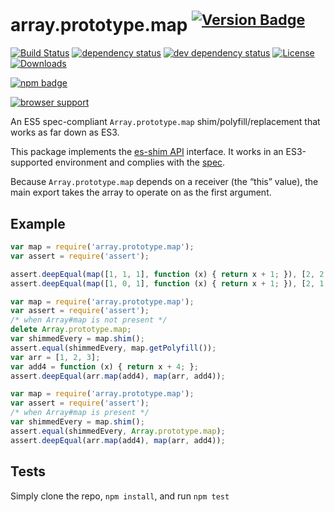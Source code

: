 # array.prototype.map <sup>[![Version Badge][npm-version-svg]][package-url]</sup>

[![Build Status][travis-svg]][travis-url]
[![dependency status][deps-svg]][deps-url]
[![dev dependency status][dev-deps-svg]][dev-deps-url]
[![License][license-image]][license-url]
[![Downloads][downloads-image]][downloads-url]

[![npm badge][npm-badge-png]][package-url]

[![browser support][testling-svg]][testling-url]

An ES5 spec-compliant `Array.prototype.map` shim/polyfill/replacement that works as far down as ES3.

This package implements the [es-shim API](https://github.com/es-shims/api) interface. It works in an ES3-supported environment and complies with the [spec](http://www.ecma-international.org/ecma-262/5.1/).

Because `Array.prototype.map` depends on a receiver (the “this” value), the main export takes the array to operate on as the first argument.

## Example

```js
var map = require('array.prototype.map');
var assert = require('assert');

assert.deepEqual(map([1, 1, 1], function (x) { return x + 1; }), [2, 2, 2]);
assert.deepEqual(map([1, 0, 1], function (x) { return x + 1; }), [2, 1, 2]);
```

```js
var map = require('array.prototype.map');
var assert = require('assert');
/* when Array#map is not present */
delete Array.prototype.map;
var shimmedEvery = map.shim();
assert.equal(shimmedEvery, map.getPolyfill());
var arr = [1, 2, 3];
var add4 = function (x) { return x + 4; };
assert.deepEqual(arr.map(add4), map(arr, add4));
```

```js
var map = require('array.prototype.map');
var assert = require('assert');
/* when Array#map is present */
var shimmedEvery = map.shim();
assert.equal(shimmedEvery, Array.prototype.map);
assert.deepEqual(arr.map(add4), map(arr, add4));
```

## Tests
Simply clone the repo, `npm install`, and run `npm test`

[package-url]: https://npmjs.org/package/array.prototype.map
[npm-version-svg]: http://versionbadg.es/es-shims/Array.prototype.map.svg
[travis-svg]: https://travis-ci.org/es-shims/Array.prototype.map.svg
[travis-url]: https://travis-ci.org/es-shims/Array.prototype.map
[deps-svg]: https://david-dm.org/es-shims/Array.prototype.map.svg
[deps-url]: https://david-dm.org/es-shims/Array.prototype.map
[dev-deps-svg]: https://david-dm.org/es-shims/Array.prototype.map/dev-status.svg
[dev-deps-url]: https://david-dm.org/es-shims/Array.prototype.map#info=devDependencies
[testling-svg]: https://ci.testling.com/es-shims/Array.prototype.map.png
[testling-url]: https://ci.testling.com/es-shims/Array.prototype.map
[npm-badge-png]: https://nodei.co/npm/array.prototype.map.png?downloads=true&stars=true
[license-image]: http://img.shields.io/npm/l/array.prototype.map.svg
[license-url]: LICENSE
[downloads-image]: http://img.shields.io/npm/dm/array.prototype.map.svg
[downloads-url]: http://npm-stat.com/charts.html?package=array.prototype.map
